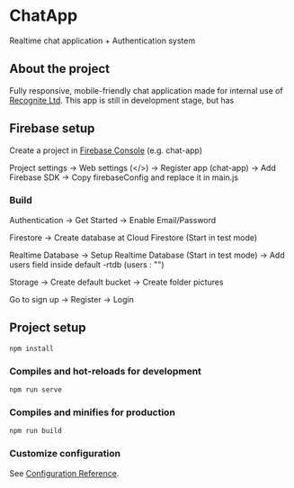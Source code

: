 # ChatApp

Realtime chat application + Authentication system

## About the project 

Fully responsive, mobile-friendly chat application made for internal use of <a href="https://www.recognite.co.uk/">Recognite Ltd</a>. This app is still in development stage, but has 

## Firebase setup 

Create a project in <a href="https://console.firebase.google.com/">Firebase Console</a> (e.g. chat-app) 

Project settings -> Web settings (</>) -> Register app (chat-app) -> Add Firebase SDK -> Copy firebaseConfig and replace it in main.js

### Build

Authentication -> Get Started -> Enable Email/Password

Firestore -> Create database at Cloud Firestore (Start in test mode)

Realtime Database -> Setup Realtime Database (Start in test mode) -> Add users field inside default -rtdb (users : "")

Storage -> Create default bucket -> Create folder pictures

Go to sign up -> Register -> Login 

## Project setup
```
npm install
```

### Compiles and hot-reloads for development
```
npm run serve
```

### Compiles and minifies for production
```
npm run build
```

### Customize configuration
See [Configuration Reference](https://cli.vuejs.org/config/).
